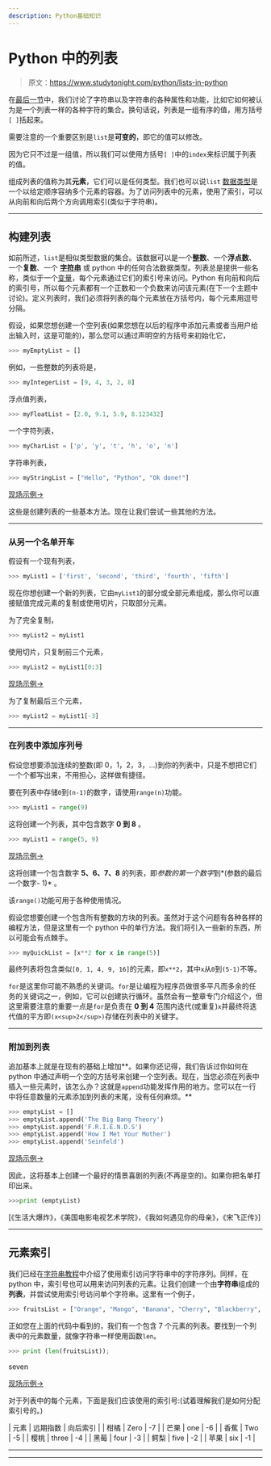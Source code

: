 ```yaml
---
description: Python基础知识
---
```


# Python 中的列表

> 原文：<https://www.studytonight.com/python/lists-in-python>

在[最后一节](string-functions)中，我们讨论了字符串以及字符串的各种属性和功能，比如它如何被认为是一个列表一样的各种字符的集合。换句话说，列表是一组有序的值，用方括号`[ ]`括起来。

需要注意的一个重要区别是`list`是**可变的**，即它的值可以修改。

因为它只不过是一组值，所以我们可以使用方括号`[ ]`中的`index`来标识属于列表的值。

组成列表的值称为其**元素**，它们可以是任何类型。我们也可以说`list` [数据类型](data-types-in-python)是一个以给定顺序容纳多个元素的容器。为了访问列表中的元素，使用了索引，可以从向前和向后两个方向调用索引(类似于字符串)。

* * *

## 构建列表

如前所述，`list`是相似类型数据的集合。该数据可以是一个**整数**、一个**浮点数**、一个**复数**、一个 **[字符串](string-in-python)** 或 python 中的任何合法数据类型。列表总是提供一些名称，类似于一个[变量](variables-in-python)，每个元素通过它们的索引号来访问。Python 有向前和向后的索引号，所以每个元素都有一个正数和一个负数来访问该元素(在下一个主题中讨论)。定义列表时，我们必须将列表的每个元素放在方括号内，每个元素用逗号分隔。

假设，如果您想创建一个空列表(如果您想在以后的程序中添加元素或者当用户给出输入时，这是可能的)，那么您可以通过声明空的方括号来初始化它，

```py
>>> myEmptyList = []
```

例如，一些整数的列表将是，

```py
>>> myIntegerList = [9, 4, 3, 2, 8]
```

浮点值列表，

```py
>>> myFloatList = [2.0, 9.1, 5.9, 8.123432]
```

一个字符列表，

```py
>>> myCharList = ['p', 'y', 't', 'h', 'o', 'n']
```

字符串列表，

```py
>>> myStringList = ["Hello", "Python", "Ok done!"]
```

[现场示例→](/code/python/python-list.php)

这些是创建列表的一些基本方法。现在让我们尝试一些其他的方法。

* * *

### 从另一个名单开车

假设有一个现有列表，

```py
>>> myList1 = ['first', 'second', 'third', 'fourth', 'fifth']
```

现在你想创建一个新的列表，它由`myList1`的部分或全部元素组成，那么你可以直接赋值完成元素的复制或使用切片，只取部分元素。

为了完全复制，

```py
>>> myList2 = myList1
```

使用切片，只复制前三个元素，

```py
>>> myList2 = myList1[0:3]
```

[现场示例→](/code/python/python-list.php)

为了复制最后三个元素，

```py
>>> myList2 = myList1[-3]
```

* * *

### 在列表中添加序列号

假设您想要添加连续的整数(即 0，1，2，3，...)到你的列表中，只是不想把它们一个个都写出来，不用担心，这样做有捷径。

要在列表中存储`0`到`(n-1)`的数字，请使用`range(n)`功能。

```py
>>> myList1 = range(9)
```

这将创建一个列表，其中包含数字 **0 到 8** 。

```py
>>> myList1 = range(5, 9)
```

[现场示例→](/code/python/python-list.php)

这将创建一个包含数字 **5、6、7、8** 的列表，即*参数的第一个数字*到*(参数的最后一个数字- 1)* 。

该`range()`功能可用于各种使用情况。

假设您想要创建一个包含所有整数的方块的列表。虽然对于这个问题有各种各样的编程方法，但是这里有一个 python 中的单行方法。我们将引入一些新的东西，所以可能会有点棘手。

```py
>>> myQuickList = [x**2 for x in range(5)]
```

最终列表将包含类似`[0, 1, 4, 9, 16]`的元素，即`x**2`，其中`x`从`0`到`(5-1)`不等。

`for`是这里你可能不熟悉的关键词。`for`是让编程为程序员做很多平凡而多余的任务的关键词之一，例如，它可以创建执行循环。虽然会有一整章专门介绍这个，但这里需要注意的重要一点是`for`是负责在 **0 到 4** 范围内迭代(或重复)`x`并最终将迭代值的平方即`(x<sup>2</sup>)`存储在列表中的关键字。

* * *

### 附加到列表

追加基本上就是在现有的基础上增加**。如果你还记得，我们告诉过你如何在 python 中通过声明一个空的方括号来创建一个空列表。现在，当您必须在列表中插入一些元素时，该怎么办？这就是`append`功能发挥作用的地方。您可以在一行中将任意数量的元素添加到列表的末尾，没有任何麻烦。**

```py
>>> emptyList = []
>>> emptyList.append('The Big Bang Theory')
>>> emptyList.append('F.R.I.E.N.D.S')
>>> emptyList.append('How I Met Your Mother')
>>> emptyList.append('Seinfeld')
```

[现场示例→](/code/python/python-list.php)

因此，这将基本上创建一个最好的情景喜剧的列表(不再是空的)。如果你把名单打印出来。

```py
>>>print (emptyList)
```

[《生活大爆炸》，《美国电影电视艺术学院》，《我如何遇见你的母亲》，《宋飞正传》]

* * *

## 元素索引

我们已经在[字符串教程](/python/string-in-python)中介绍了使用索引访问字符串中的字符序列。同样，在 python 中，索引号也可以用来访问列表的元素。让我们创建一个由**字符串**组成的**列表**，并尝试使用索引号访问单个字符串。这里有一个例子，

```py
>>> fruitsList = ["Orange", "Mango", "Banana", "Cherry", "Blackberry", "Avocado", "Apple"] 
```

正如您在上面的代码中看到的，我们有一个包含 7 个元素的列表。要找到一个列表中的元素数量，就像字符串一样使用函数`len`。

```py
>>> print (len(fruitsList));
```

seven

[现场示例→](/code/python/python-list.php)

对于列表中的每个元素，下面是我们应该使用的索引号:(试着理解我们是如何分配索引号的。)

| 元素 | 远期指数 | 向后索引 |
| 柑橘 | Zero | -7 |
| 芒果 | one | -6 |
| 香蕉 | Two | -5 |
| 樱桃 | three | -4 |
| 黑莓 | four | -3 |
| 鳄梨 | five | -2 |
| 苹果 | six | -1 |

* * *

* * *